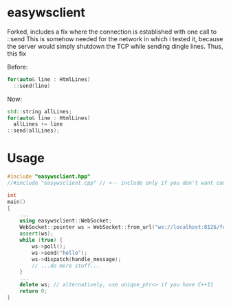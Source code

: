 easywsclient
============

Forked, includes a fix where the connection is established with one call to ::send
This is somehow needed for the network in which i tested it, because the server would simply shutdown the TCP while sending dingle lines.
Thus, this fix

Before:
```c++
for(auto& line : HtmlLines)
  ::send(line)
```

Now:
```c++
std::string allLines;
for(auto& line : HtmlLines)
  allLines += line
::send(allLines);
```

Usage
=====

```c++
#include "easywsclient.hpp"
//#include "easywsclient.cpp" // <-- include only if you don't want compile separately

int
main()
{
    ...
    using easywsclient::WebSocket;
    WebSocket::pointer ws = WebSocket::from_url("ws://localhost:8126/foo");
    assert(ws);
    while (true) {
        ws->poll();
        ws->send("hello");
        ws->dispatch(handle_message);
        // ...do more stuff...
    }
    ...
    delete ws; // alternatively, use unique_ptr<> if you have C++11
    return 0;
}
```
